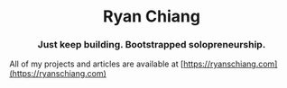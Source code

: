 <h1 align="center">Ryan Chiang</h1>
<h3 align="center">Just keep building. Bootstrapped solopreneurship.</h3>

All of my projects and articles are available at [https://ryanschiang.com](https://ryanschiang.com)

<p align="left">
</p>


